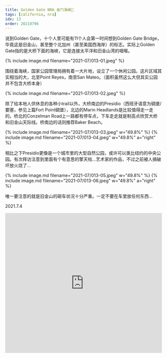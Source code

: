 ```yaml
---
title: Golden Gate NRA 金门海峡🌉
tags: [california, nra]
idx: 13
order: 20210796
---
```


说到Golden Gate，十个人里可能有11个人会第一时间想到Golden Gate Bridge，毕竟这是旧金山，甚至整个北加州（甚至美国西海岸）的标志。实际上Golden Gate指的是大桥下面的海峡，它是连接太平洋和旧金山湾的咽喉。

{% include image.md filename="2021-07/013-01.jpeg" %}

围绕着海峡，国家公园管理局拥有着一大片地，设立了一个休闲公园。这片区域其实相当的大，北至Point Reyes，南至San Mateo。（面积虽然这么大但其实公园并不包含大桥本身）

{% include image.md filename="2021-07/013-02.jpeg" %}

除了给本地人供休息的各种小trail以外，大桥南边的Presidio（西班牙语意为碉堡/要塞，参见上篇Fort Point碉堡），北边的Marin Headlands是比较值得走一走的。桥北的Conzelman Road上一路都有停车点，下车走走就是制高点欣赏大桥和旧金山天际线。桥南边的话则推荐Baker Beach。

{% include image.md filename="2021-07/013-03.jpeg" w="49.8%" %}
{% include image.md filename="2021-07/013-04.jpeg" w="49.8%" a="right" %}

相比之下Presidio更像是一个城市里的大型自然公园，或许可以类比纽约的中央公园。有次拜访注意到里面有个有意思的擎天柱…艺术家的作品，不过之前被人搞破坏放火烧了…

{% include image.md filename="2021-07/013-05.jpeg" w="49.8%" %}
{% include image.md filename="2021-07/013-06.jpeg" w="49.8%" a="right" %}

唯一要注意的就是旧金山的砸车状况十分严重。一定不要在车里放任何东西…

2021.7.4

<iframe src="https://www.google.com/maps/embed?pb=!1m14!1m8!1m3!1d100838.28884502586!2d-122.4990496!3d37.8322848!3m2!1i1024!2i768!4f13.1!3m3!1m2!1s0x80858429f49a5beb%3A0xa05820cc201717ff!2sGolden%20Gate%20View%20Point!5e0!3m2!1sen!2sus!4v1652161432425!5m2!1sen!2sus" width="100%" height="450" style="border:0;" allowfullscreen="" loading="lazy" referrerpolicy="no-referrer-when-downgrade"></iframe>
